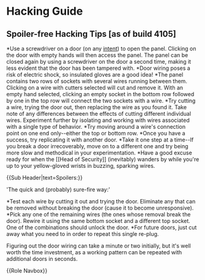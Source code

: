# Hacking Guide

## Spoiler-free Hacking Tips [as of build 4105]


*Use a screwdriver on a door (on any [intent](Intent.md)) to open the panel. Clicking on the door with empty hands will then access the panel. The panel can be closed again by using a screwdriver on the door a second time, making it less evident that the door has been tampered with.
*Door wiring poses a risk of electric shock, so insulated gloves are a good idea!
*The panel contains two rows of sockets with several wires running between them. Clicking on a wire with cutters selected will cut and remove it. With an empty hand selected, clicking an empty socket in the bottom row followed by one in the top row will connect the two sockets with a wire.
*Try cutting a wire, trying the door out, then replacing the wire as you found it. Take note of any differences between the effects of cutting different individual wires. Experiment further by isolating and working with wires associated with a single type of behavior.
*Try moving around a wire's connection point on one end only--either the top or bottom row.
*Once you have a success, try replicating it with another door.
*Take it one step at a time--If you break a door irrecoverably, move on to a different one and try being more slow and methodical in your experimentation.
*Have a good excuse ready for when the [[Head of Security]] (inevitably) wanders by while you're up to your yellow-gloved wrists in buzzing, sparking wires.


{{Sub Header|text=Spoilers:}}


'The quick and (probably) sure-fire way:'

*Test each wire by cutting it out and trying the door. Eliminate any that can be removed without breaking the door (cause it to become unresponsive).
*Pick any one of the remaining wires (the ones whose removal break the door). Rewire it using the same bottom socket and a different top socket. One of the combinations should unlock the door.
*For future doors, just cut away what you need to in order to repeat this single re-plug.

Figuring out the door wiring can take a minute or two initially, but it's well worth the time investment, as a working pattern can be repeated with additional doors in seconds.

{{Role Navbox}}
